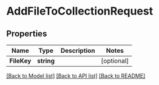 # AddFileToCollectionRequest

## Properties

Name | Type | Description | Notes
------------ | ------------- | ------------- | -------------
**FileKey** | **string** |  | [optional] 

[[Back to Model list]](../README.md#documentation-for-models) [[Back to API list]](../README.md#documentation-for-api-endpoints) [[Back to README]](../README.md)



